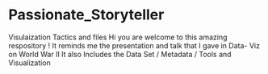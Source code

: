 # Passionate_Storyteller
Visulaization Tactics and files
Hi you are welcome to this amazing respository !
It reminds me the presentation and talk that I gave in Data- Viz on World War II
It also Includes the Data Set / Metadata / Tools and Visualization


